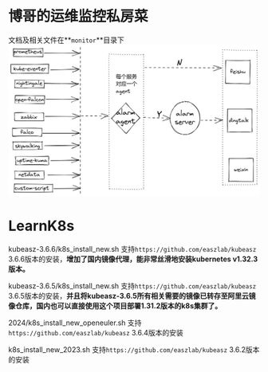 # 博哥的运维监控私房菜
文档及相关文件在**`monitor`**目录下
![运维报警中心架构图](./monitor/pics/运维报警中心架构图.png)

# LearnK8s
kubeasz-3.6.6/k8s_install_new.sh  支持`https://github.com/easzlab/kubeasz` 3.6.6版本的安装，**增加了国内镜像代理，能非常丝滑地安装kubernetes v1.32.3版本。**

kubeasz-3.6.5/k8s_install_new.sh  支持`https://github.com/easzlab/kubeasz` 3.6.5版本的安装，**并且将kubeasz-3.6.5所有相关需要的镜像已转存至阿里云镜像仓库，国内也可以直接使用这个项目部署1.31.2版本的k8s集群了。**

2024/k8s_install_new_openeuler.sh  支持`https://github.com/easzlab/kubeasz` 3.6.4版本的安装

k8s_install_new_2023.sh 支持`https://github.com/easzlab/kubeasz` 3.6.2版本的安装
